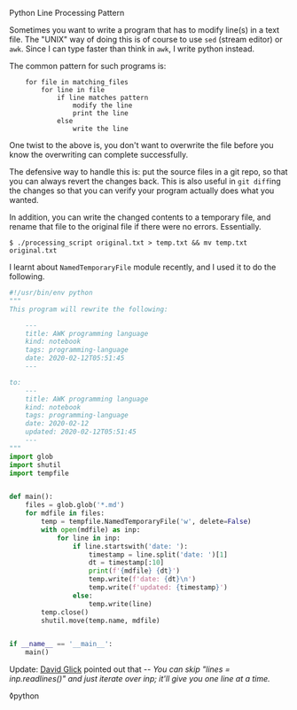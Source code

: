 Python Line Processing Pattern


Sometimes you want to write a program that has to modify line(s) in a text file. The "UNIX" way of doing this is of course to use `sed` (stream editor) or `awk`. Since I can type faster than think in `awk`, I write python instead.

The common pattern for such programs is:


```
	for file in matching_files
		for line in file
			if line matches pattern
				modify the line
				print the line
			else
				write the line
```

One twist to the above is, you don't want to overwrite the file before you know the overwriting can complete successfully. 

The defensive way to handle this is: put the source files in a git repo, so that you can always revert the changes back. This is also useful in `git diff`ing the changes so that you can verify your program actually does what you wanted. 

In addition, you can write the changed contents to a temporary file, and rename that file to the original file if there were no errors. Essentially.

	$ ./processing_script original.txt > temp.txt && mv temp.txt original.txt

I learnt about `NamedTemporaryFile` module recently, and I used it to do the following. 


```python
#!/usr/bin/env python
"""
This program will rewrite the following:

    ---
    title: AWK programming language
    kind: notebook
    tags: programming-language
    date: 2020-02-12T05:51:45
    ---

to:
    ---
    title: AWK programming language
    kind: notebook
    tags: programming-language
    date: 2020-02-12
    updated: 2020-02-12T05:51:45
    ---
"""
import glob
import shutil
import tempfile


def main():
    files = glob.glob('*.md')
    for mdfile in files:
        temp = tempfile.NamedTemporaryFile('w', delete=False)
        with open(mdfile) as inp:
            for line in inp:
                if line.startswith('date: '):
                    timestamp = line.split('date: ')[1]
                    dt = timestamp[:10]
                    print(f'{mdfile} {dt}')
                    temp.write(f'date: {dt}\n')
                    temp.write(f'updated: {timestamp}')
                else:
                    temp.write(line)
        temp.close()
        shutil.move(temp.name, mdfile)


if __name__ == '__main__':
    main()

```

Update: [David Glick](https://twitter.com/davisagli/status/1262092392959787008) pointed out that -- *You can skip "lines = inp.readlines()" and just iterate over inp; it'll give you one line at a time.*


◊python